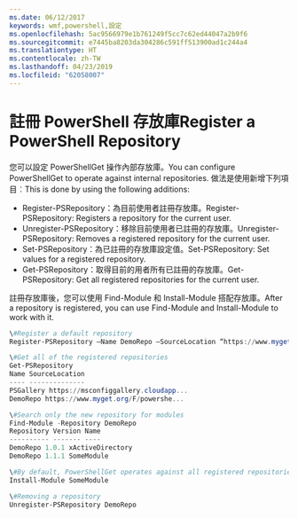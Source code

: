 ```yaml
---
ms.date: 06/12/2017
keywords: wmf,powershell,設定
ms.openlocfilehash: 5ac9566979e1b761249f5cc7c62ed44047a2b9f6
ms.sourcegitcommit: e7445ba8203da304286c591ff513900ad1c244a4
ms.translationtype: HT
ms.contentlocale: zh-TW
ms.lasthandoff: 04/23/2019
ms.locfileid: "62058007"
---
```

# <a name="register-a-powershell-repository"></a><span data-ttu-id="93d3a-102">註冊 PowerShell 存放庫</span><span class="sxs-lookup"><span data-stu-id="93d3a-102">Register a PowerShell Repository</span></span>
<span data-ttu-id="93d3a-103">您可以設定 PowerShellGet 操作內部存放庫。</span><span class="sxs-lookup"><span data-stu-id="93d3a-103">You can configure PowerShellGet to operate against internal repositories.</span></span> <span data-ttu-id="93d3a-104">做法是使用新增下列項目︰</span><span class="sxs-lookup"><span data-stu-id="93d3a-104">This is done by using the following additions:</span></span>
- <span data-ttu-id="93d3a-105">Register-PSRepository：為目前使用者註冊存放庫。</span><span class="sxs-lookup"><span data-stu-id="93d3a-105">Register-PSRepository: Registers a repository for the current user.</span></span>
- <span data-ttu-id="93d3a-106">Unregister-PSRepository：移除目前使用者已註冊的存放庫。</span><span class="sxs-lookup"><span data-stu-id="93d3a-106">Unregister-PSRepository: Removes a registered repository for the current user.</span></span>
- <span data-ttu-id="93d3a-107">Set-PSRepository：為已註冊的存放庫設定值。</span><span class="sxs-lookup"><span data-stu-id="93d3a-107">Set-PSRepository: Set values for a registered repository.</span></span>
- <span data-ttu-id="93d3a-108">Get-PSRepository：取得目前的用者所有已註冊的存放庫。</span><span class="sxs-lookup"><span data-stu-id="93d3a-108">Get-PSRepository: Get all registered repositories for the current user.</span></span>

<span data-ttu-id="93d3a-109">註冊存放庫後，您可以使用 Find-Module 和 Install-Module 搭配存放庫。</span><span class="sxs-lookup"><span data-stu-id="93d3a-109">After a repository is registered, you can use Find-Module and Install-Module to work with it.</span></span>

```powershell
\#Register a default repository
Register-PSRepository –Name DemoRepo –SourceLocation “https://www.myget.org/F/powershellgetdemo/api/v2” –PublishLocation “<https://www.myget.org/F/powershellgetdemo/api/v2>/package” –InstallationPolicy –Trusted

\#Get all of the registered repositories
Get-PSRepository
Name SourceLocation
---- --------------
PSGallery https://msconfiggallery.cloudapp...
DemoRepo https://www.myget.org/F/powershe...

\#Search only the new repository for modules
Find-Module -Repository DemoRepo
Repository Version Name
---------- ------- ----
DemoRepo 1.0.1 xActiveDirectory
DemoRepo 1.1.1 SomeModule

\#By default, PowerShellGet operates against all registered repositories when none is specified. In this example, the “SomeModule” module is installed from the DemoRepo.
Install-Module SomeModule

\#Removing a repository
Unregister-PSRepository DemoRepo
```
